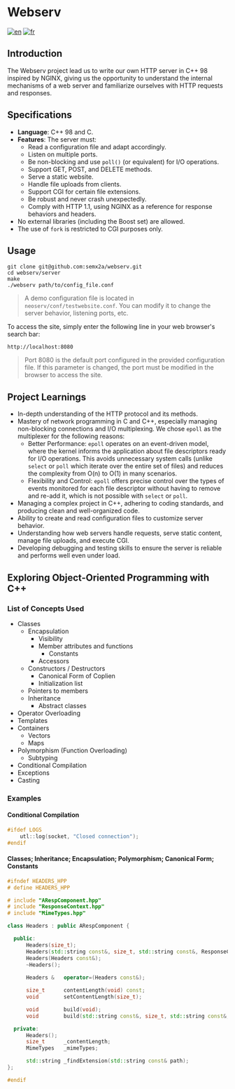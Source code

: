 # Webserv

[![en](https://img.shields.io/badge/lang-en-pink.svg)](https://github.com/semx2a/webserv/blob/main/README.md)
[![fr](https://img.shields.io/badge/lang-fr-purple.svg)](https://github.com/semx2a/webserv/blob/main/README.fr.md)

## Introduction

The Webserv project lead us to write our own HTTP server in C++ 98 inspired by NGINX, giving us the opportunity to understand the internal mechanisms of a web server and familiarize ourselves with HTTP requests and responses.

## Specifications

- **Language**: C++ 98 and C.
- **Features**: The server must:
  - Read a configuration file and adapt accordingly.
  - Listen on multiple ports.
  - Be non-blocking and use `poll()` (or equivalent) for I/O operations.
  - Support GET, POST, and DELETE methods.
  - Serve a static website.
  - Handle file uploads from clients.
  - Support CGI for certain file extensions.
  - Be robust and never crash unexpectedly.
  - Comply with HTTP 1.1, using NGINX as a reference for response behaviors and headers.
- No external libraries (including the Boost set) are allowed.
- The use of `fork` is restricted to CGI purposes only.

## Usage

```shell
git clone git@github.com:semx2a/webserv.git
cd webserv/server
make
./webserv path/to/config_file.conf
```

> A demo configuration file is located in `neoserv/conf/testwebsite.conf`. You can modify it to change the server behavior, listening ports, etc.

To access the site, simply enter the following line in your web browser's search bar:

```web
http://localhost:8080
```

> Port 8080 is the default port configured in the provided configuration file. If this parameter is changed, the port must be modified in the browser to access the site.

## Project Learnings

- In-depth understanding of the HTTP protocol and its methods.
- Mastery of network programming in C and C++, especially managing non-blocking connections and I/O multiplexing. We chose `epoll` as the multiplexer for the following reasons:
  - Better Performance: `epoll` operates on an event-driven model, where the kernel informs the application about file descriptors ready for I/O operations. This avoids unnecessary system calls (unlike `select` or `poll` which iterate over the entire set of files) and reduces the complexity from O(n) to O(1) in many scenarios.
  - Flexibility and Control: `epoll` offers precise control over the types of events monitored for each file descriptor without having to remove and re-add it, which is not possible with `select` or `poll`.
- Managing a complex project in C++, adhering to coding standards, and producing clean and well-organized code.
- Ability to create and read configuration files to customize server behavior.
- Understanding how web servers handle requests, serve static content, manage file uploads, and execute CGI.
- Developing debugging and testing skills to ensure the server is reliable and performs well even under load.

## Exploring Object-Oriented Programming with C++

### List of Concepts Used

- Classes
  - Encapsulation
    - Visibility
    - Member attributes and functions
      - Constants
    - Accessors
  - Constructors / Destructors
    - Canonical Form of Coplien
    - Initialization list
  - Pointers to members
  - Inheritance
    - Abstract classes
- Operator Overloading
- Templates
- Containers
  - Vectors
  - Maps
- Polymorphism (Function Overloading)
  - Subtyping
- Conditional Compilation
- Exceptions
- Casting

### Examples

#### Conditional Compilation

```cpp
#ifdef LOGS
    utl::log(socket, "Closed connection");
#endif
```

#### Classes; Inheritance; Encapsulation; Polymorphism; Canonical Form; Constants

```cpp
#ifndef HEADERS_HPP
# define HEADERS_HPP

# include "ARespComponent.hpp"
# include "ResponseContext.hpp"
# include "MimeTypes.hpp"

class Headers : public ARespComponent {

  public:
      Headers(size_t);
      Headers(std::string const&, size_t, std::string const&, ResponseContext const&, std::string const&);
      Headers(Headers const&);
      ~Headers();
  
      Headers &   operator=(Headers const&);

      size_t      contentLength(void) const;
      void        setContentLength(size_t);

      void        build(void);
      void        build(std::string const&, size_t, std::string const&, ResponseContext const&, std::string const&);

  private:
      Headers();
      size_t      _contentLength;
      MimeTypes   _mimeTypes;

      std::string _findExtension(std::string const& path);
};

#endif
```
